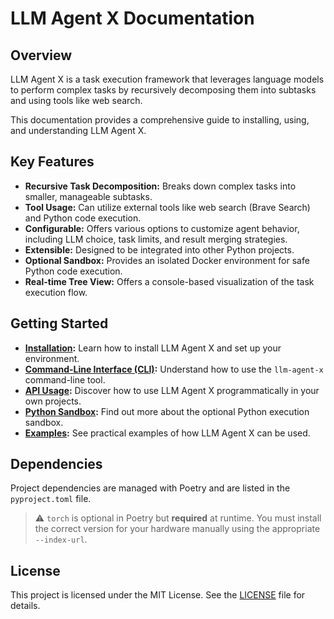 # LLM Agent X Documentation

## Overview

LLM Agent X is a task execution framework that leverages language models to perform complex tasks by recursively decomposing them into subtasks and using tools like web search.

This documentation provides a comprehensive guide to installing, using, and understanding LLM Agent X.

## Key Features

*   **Recursive Task Decomposition:** Breaks down complex tasks into smaller, manageable subtasks.
*   **Tool Usage:** Can utilize external tools like web search (Brave Search) and Python code execution.
*   **Configurable:** Offers various options to customize agent behavior, including LLM choice, task limits, and result merging strategies.
*   **Extensible:** Designed to be integrated into other Python projects.
*   **Optional Sandbox:** Provides an isolated Docker environment for safe Python code execution.
*   **Real-time Tree View:** Offers a console-based visualization of the task execution flow.

## Getting Started

-   **[Installation](./installation.md):** Learn how to install LLM Agent X and set up your environment.
-   **[Command-Line Interface (CLI)](./cli.md):** Understand how to use the `llm-agent-x` command-line tool.
-   **[API Usage](./api.md):** Discover how to use LLM Agent X programmatically in your own projects.
-   **[Python Sandbox](./sandbox.md):** Find out more about the optional Python execution sandbox.
-   **[Examples](./examples.md):** See practical examples of how LLM Agent X can be used.

## Dependencies

Project dependencies are managed with Poetry and are listed in the `pyproject.toml` file.

> ⚠️ `torch` is optional in Poetry but **required** at runtime. You must install the correct version for your hardware manually using the appropriate `--index-url`.

## License

This project is licensed under the MIT License. See the [LICENSE](../LICENSE) file for details.
